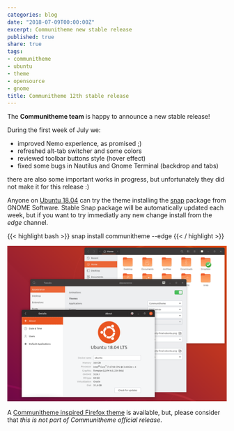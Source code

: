 ```yaml
---
categories: blog
date: "2018-07-09T00:00:00Z"
excerpt: Communitheme new stable release
published: true
share: true
tags:
- communitheme
- ubuntu
- theme
- opensource
- gnome
title: Communitheme 12th stable release
---
```


The **Communitheme team** is happy to announce a new stable release!

During the first week of July we:

- improved Nemo experience, as promised ;)
- refreshed alt-tab switcher and some colors
- reviewed toolbar buttons style (hover effect)
- fixed some bugs in Nautilus and Gnome Terminal (backdrop and tabs)

there are also some important works in progress, but unfortunately they did not make it for this release :)

Anyone on [Ubuntu 18.04](https://www.ubuntu.com/download/desktop) can try the theme installing the [snap](https://snapcraft.io/communitheme) package from GNOME Software.
Stable Snap package will be automatically updated each week, but if you want to try immediatly any new change install from the *edge* channel.

{{< highlight bash >}}
snap install communitheme --edge
{{< / highlight >}}

![communitheme-9th-release-pic](/images/ubuntu-communitheme-2.png)


A [Communitheme inspired Firefox theme](https://color.firefox.com/?theme=XQAAAALtAAAAAAAAAABBKYhm849SCiazH1KEGccwS-xNVAWBveAusLC2VAlvlSjJ6UJSeqAgCYbdwa_-rV70IROd68eEot6ey6DBD6clRBXp1e7Wbm3jkhhZsTB6iGtxUNA9rD_f7WkYu4v4RFB_XR74DFyPAFWYVQkUMNbL2Mo2sQa9jDMc35kqQOoJm4_aT6Dkc9xrEV6O_-5hkDwOlMzIcFLFRtRxRaGEyH-y4Be72Vgc9j_f_vkOgA) is available, but, please consider that *this is not part of Communitheme official release*.
